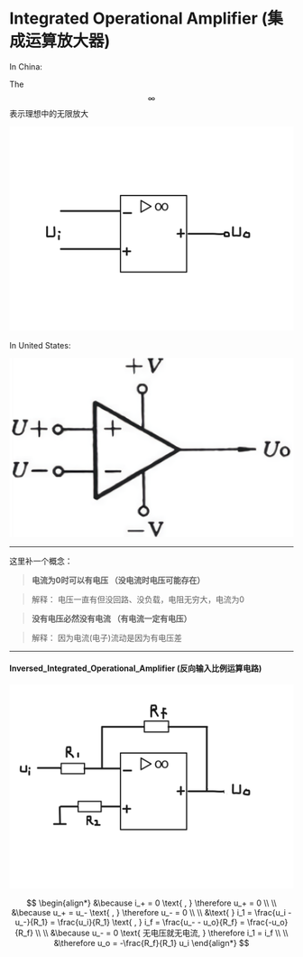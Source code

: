 # Integrated Operational Amplifier (集成运算放大器)

In China:

The $$\infty$$ 表示理想中的无限放大

![](assets/Integrated_Operational_Amplifier.png)

In United States:

![](assets/Integrated_Operational_Amplifier2.png)

___

这里补一个概念：

> **电流为0时可以有电压 （没电流时电压可能存在）**

> 解释： 电压一直有但没回路、没负载，电阻无穷大，电流为0

> **没有电压必然没有电流 （有电流一定有电压）**

> 解释： 因为电流(电子)流动是因为有电压差

___

#### Inversed_Integrated_Operational_Amplifier (反向输入比例运算电路)

![](assets/Inversed_Integrated_Operational_Amplifier.png)

$$
\begin{align*}
&\because i_+ = 0 \text{ , } \therefore u_+ = 0
\\ \\
&\because u_+ = u_- \text{ , } \therefore u_- = 0
\\ \\
&\text{ } i_1 = \frac{u_i - u_-}{R_1} = \frac{u_i}{R_1} \text{ , } i_f = \frac{u_- - u_o}{R_f} = \frac{-u_o}{R_f}
\\ \\
&\because u_- = 0 \text{ 无电压就无电流, } \therefore i_1 = i_f
\\ \\
&\therefore u_o = -\frac{R_f}{R_1} u_i
\end{align*}
$$
